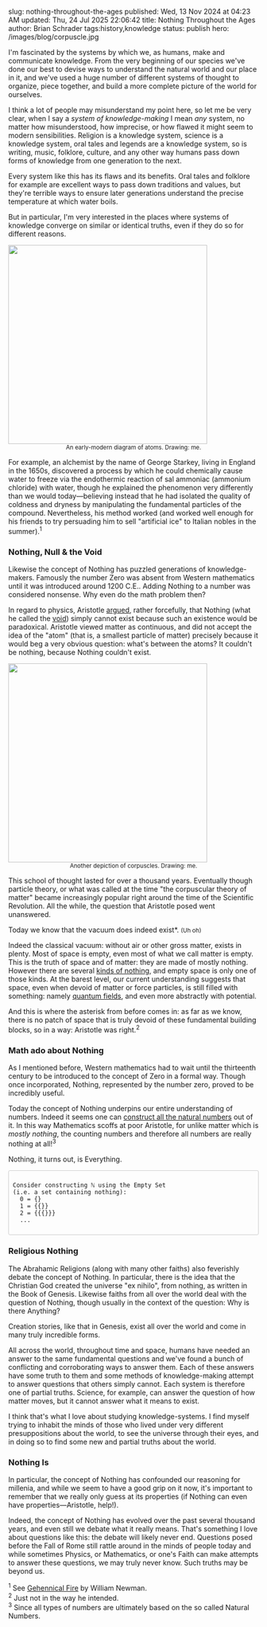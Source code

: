 slug: nothing-throughout-the-ages
published: Wed, 13 Nov 2024 at 04:23 AM
updated: Thu, 24 Jul 2025 22:06:42 
title: Nothing Throughout the Ages
author: Brian Schrader
tags:history,knowledge
status: publish
hero: /images/blog/corpuscle.jpg

I'm fascinated by the systems by which we, as humans, make and communicate knowledge. From the very beginning of our species we've done our best to devise ways to understand the natural world and our place in it, and we've used a huge number of different systems of thought to organize, piece together, and build a more complete picture of the world for ourselves.

I think a lot of people may misunderstand my point here, so let me be very clear, when I say a *system of knowledge-making* I mean *any* system, no matter how misunderstood, how imprecise, or how flawed it might seem to modern sensibilities. Religion is a knowledge system, science is a knowledge system, oral tales and legends are a knowledge system, so is writing, music, folklore, culture, and any other way humans pass down forms of knowledge from one generation to the next.

Every system like this has its flaws and its benefits. Oral tales and folklore for example are excellent ways to pass down traditions and values, but they're terrible ways to ensure later generations understand the precise temperature at which water boils.

But in particular, I'm very interested in the places where systems of knowledge converge on similar or identical truths, even if they do so for different reasons.

<div class="image-container-center">
    <img src="/images/blog/corpuscle.jpg" style="width: 400px;" class="image-center">
    <small><center>An early-modern diagram of atoms. Drawing: me.</center></small>
</div>

For example, an alchemist by the name of George Starkey, living in England in the 1650s, discovered a process by which he could chemically cause water to freeze via the endothermic reaction of sal ammoniac (ammonium chloride) with water, though he explained the phenomenon very differently than we would today&mdash;believing instead that he had isolated the quality of coldness and dryness by manipulating the fundamental particles of the compound. Nevertheless, his method worked (and worked well enough for his friends to try persuading him to sell "artificial ice" to Italian nobles in the summer).<sup>1</sup>


### Nothing, Null &amp; the Void

Likewise the concept of Nothing has puzzled generations of knowledge-makers. Famously the number Zero was absent from Western mathematics until it was introduced around 1200 C.E.. Adding Nothing to a number was considered nonsense. Why even do the math problem then?

In regard to physics, Aristotle [argued][aristotle], rather forcefully, that Nothing (what he called the [void][void]) simply cannot exist because such an existence would be paradoxical. Aristotle viewed matter as continuous, and did not accept the idea of the "atom" (that is, a smallest particle of matter) precisely because it would beg a very obvious question: what's between the atoms? It couldn't be nothing, because Nothing couldn't exist.

<div class="image-container-center">
    <img src="/images/blog/n-corpuscle.jpg" style="width: 400px;" class="image-center">
    <small><center>Another depiction of corpuscles. Drawing: me.</center></small>
</div>

This school of thought lasted for over a thousand years. Eventually though particle theory, or what was called at the time "the corpuscular theory of matter" became increasingly popular right around the time of the Scientific Revolution. All the while, the question that Aristotle posed went unanswered.

Today we know that the vacuum does indeed exist*. <small>(Uh oh)</small>

Indeed the classical vacuum: without air or other gross matter, exists in plenty. Most of space is empty, even most of what we call matter is empty. This is the truth of space and of matter: they are made of mostly nothing. However there are several [kinds of nothing][sabine], and empty space is only one of those kinds. At the barest level, our current understanding suggests that space, even when devoid of matter or force particles, is still filled with something: namely [quantum fields][spacetime], and even more abstractly with potential.

And this is where the asterisk from before comes in: as far as we know, there is no patch of space that is truly devoid of these fundamental building blocks, so in a way: Aristotle was right.<sup>2</sup>


### Math ado about Nothing

As I mentioned before, Western mathematics had to wait until the thirteenth century to be introduced to the concept of Zero in a formal way. Though once incorporated, Nothing, represented by the number zero, proved to be incredibly useful.

Today the concept of Nothing underpins our entire understanding of numbers. Indeed it seems one can [construct all the natural numbers][infin] out of it. In this way Mathematics scoffs at poor Aristotle, for unlike matter which is *mostly nothing*, the counting numbers and therefore all numbers are really nothing at all!<sup>3</sup>

Nothing, it turns out, is Everything.

<div style="border:1px solid #ccc; border-radius: 3px; padding: 0.5rem;">
<pre><code>Consider constructing ℕ using the Empty Set
(i.e. a set containing nothing):
  0 = {}
  1 = {{}}
  2 = {{{}}}
  ...
</code></pre></div>


### Religious Nothing

The Abrahamic Religions (along with many other faiths) also feverishly debate the concept of Nothing. In particular, there is the idea that the Christian God created the universe "ex nihilo", from nothing, as written in the Book of Genesis. Likewise faiths from all over the world deal with the question of Nothing, though usually in the context of the question: Why is there Anything?

Creation stories, like that in Genesis, exist all over the world and come in many truly incredible forms.

All across the world, throughout time and space, humans have needed an answer to the same fundamental questions and we've found a bunch of conflicting and corroborating ways to answer them. Each of these answers have some truth to them and some methods of knowledge-making attempt to answer questions that others simply cannot. Each system is therefore one of partial truths. Science, for example, can answer the question of how matter moves, but it cannot answer what it means to exist.

I think that's what I love about studying knowledge-systems. I find myself trying to inhabit the minds of those who lived under very different presuppositions about the world, to see the universe through their eyes, and in doing so to find some new and partial truths about the world.


### Nothing Is

In particular, the concept of Nothing has confounded our reasoning for millenia, and while we seem to have a good grip on it now, it's important to remember that we really only guess at its properties (if Nothing can even have properties&mdash;Aristotle, help!).

Indeed, the concept of Nothing has evolved over the past several thousand years, and even still we debate what it really means. That's something I love about questions like this: the debate will likely never end. Questions posed before the Fall of Rome still rattle around in the minds of people today and while sometimes Physics, or Mathematics, or one's Faith can make attempts to answer these questions, we may truly never know. Such truths may be beyond us.


[sabine]: https://www.youtube.com/watch?v=PhfqdBk8qxk
[aristotle]: http://classics.mit.edu/Aristotle/physics.5.v.html
[spacetime]: https://www.youtube.com/watch?v=ATcrrzJFtBY
[infin]: https://www.youtube.com/watch?v=S4zfmcTC5bM
[void]: https://en.wikipedia.org/wiki/Horror_vacui_(physics)

<div class="footnote">
<sup>1</sup> See <a href="https://bookshop.org/p/books/gehennical-fire-the-lives-of-george-starkey-an-american-alchemist-in-the-scientific-revolution-william-r-newman/6709407?ean=9780226577142">Gehennical Fire</a> by William Newman.<br />
<sup>2</sup> Just not in the way he intended.<br />
<sup>3</sup> Since all types of numbers are ultimately based on the so called Natural Numbers.
</div>
